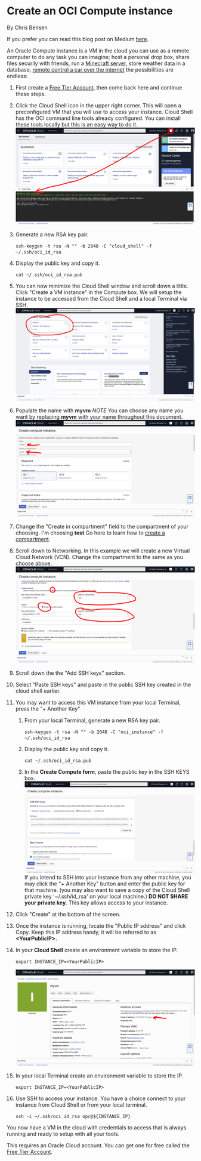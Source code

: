 # Create an OCI Compute instance

By Chris Bensen

If you prefer you can read this blog post on Medium [here](https://chrisbensen.medium.com/create-an-oci-compute-instance-493d10e2e6a6).


An Oracle Compute instance is a VM in the cloud you can use as a remote computer to do any task you can imagine; host a personal drop box, share files securily with friends, run a [Minecraft server](https://recursive.codes/blog/post/1946), store weather data in a database, [remote control a car over the internet](https://www.youtube.com/playlist?list=PLPIzp-E1msrZ0WAvm20TkXtm7Hm5JnHxc) the possibilities are endless:


1. First create a [Free Tier Account](https://medium.com/oracledevs/create-an-oracle-always-free-cloud-account-bc6aa82c1397), then come back here and continue these steps.

1. Click the Cloud Shell icon in the upper right corner. This will open a preconfigured VM that you will use to access your instance. Cloud Shell has the OCI command line tools already configured. You can install these tools locally but this is an easy way to do it.
   ![](images/CloudShell.png)

1. Generate a new RSA key pair.
   ```
   ssh-keygen -t rsa -N "" -b 2048 -C "cloud_shell" -f ~/.ssh/oci_id_rsa
   ```

1. Display the public key and copy it.
   ```
   cat ~/.ssh/oci_id_rsa.pub
   ```

1. You can now minimize the Cloud Shell window and scroll down a little. Click "Create a VM instance" in the Compute box. We will setup the instance to be accessed from the Cloud Shell and a local Terminal via SSH.
   ![](images/CreateCompute.png)

1. Populate the name with **myvm** *NOTE* You can choose any name you want by replacing **myvm** with your name throughout this document.
   ![](images/ComputeFormCreate.png)

1. Change the "Create in compartment" field to the compartment of your choosing. I'm choosing **test** Go here to learn how to [create a compartment](https://chrisbensen.medium.com/create-a-oracle-cloud-compartment-22b090100914).

1. Scroll down to Networking. In this example we will create a new Virtual Cloud Network (VCN). Change the compartment to the same as you choose above.
  ![](images/CreateComputeFormVCN.png)

1. Scroll down the the "Add SSH keys" section.

1. Select "Paste SSH keys" and paste in the public SSH key created in the cloud shell earlier.

1. You may want to access this VM instance from your local Terminal, press the “+ Another Key”
   1. From your local Terminal, generate a new RSA key pair.
      ```
      ssh-keygen -t rsa -N "" -b 2048 -C "oci_instance" -f ~/.ssh/oci_id_rsa
      ```

   1. Display the public key and copy it.
      ```
      cat ~/.ssh/oci_id_rsa.pub
      ```

   1. In the **Create Compute form**, paste the public key in the SSH KEYS box.
      ![](images/CreateComputeFormSSH.png)
      If you intend to SSH into your instance from any other machine, you may click the "+ Another Key" button and enter the public key for that machine.
      (you may also want to save a copy of the Cloud Shell private key '~/.ssh/id_rsa' on your local machine.)
      **DO NOT SHARE your private key**.  This key allows access to your instance.

1. Click "Create" at the bottom of the screen.

1. Once the instance is running, locate the "Public IP sddress" and click Copy.
Keep this IP address handy, it will be referred to as **\<YourPublicIP>.**

1. In your **Cloud Shell** create an environment variable to store the IP.
   ```
   export INSTANCE_IP=<YourPublicIP>
   ```
   ![](images/ComputeSaveComputeIp.png)

1. In your local Terminal create an environment variable to store the IP.
   ```
   export INSTANCE_IP=<YourPublicIP>
   ```

1. Use SSH to access your instance.
   You have a choice connect to your instance from Cloud Shell or from your local terminal.
   ```
   ssh -i ~/.ssh/oci_id_rsa opc@${INSTANCE_IP}
   ```

You now have a VM in the cloud with credentials to access that is always running and ready to setup with all your tools.

This requires an Oracle Cloud account. You can get one for free called the [Free Tier Account](https://medium.com/oracledevs/create-an-oracle-always-free-cloud-account-bc6aa82c1397).
